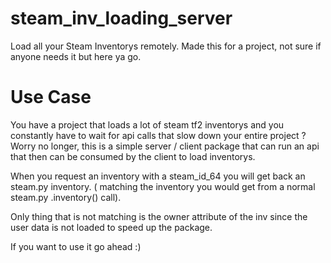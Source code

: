 # steam_inv_loading_server
 Load all your Steam Inventorys remotely.
 Made this for a project, not sure if anyone needs it but here ya go.
 
# Use Case
 You have a project that loads a lot of steam tf2 inventorys and you constantly have to wait for api calls that slow down your entire project ? 
 Worry no longer, this is a simple server / client package that can run an api that then can be consumed by the client to load inventorys.
 
 When you request an inventory with a steam_id_64 you will get back an steam.py inventory. ( matching the inventory you would get from a normal steam.py .inventory() call).
 
 Only thing that is not matching is the owner attribute of the inv since the user data is not loaded to speed up the package.
 
 
 If you want to use it go ahead :)
